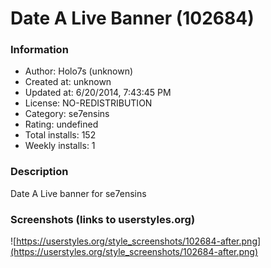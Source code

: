 # Date A Live Banner (102684)

### Information
- Author: Holo7s (unknown)
- Created at: unknown
- Updated at: 6/20/2014, 7:43:45 PM
- License: NO-REDISTRIBUTION
- Category: se7ensins
- Rating: undefined
- Total installs: 152
- Weekly installs: 1


### Description
Date A Live banner for se7ensins


### Screenshots (links to userstyles.org)
![https://userstyles.org/style_screenshots/102684-after.png](https://userstyles.org/style_screenshots/102684-after.png)


